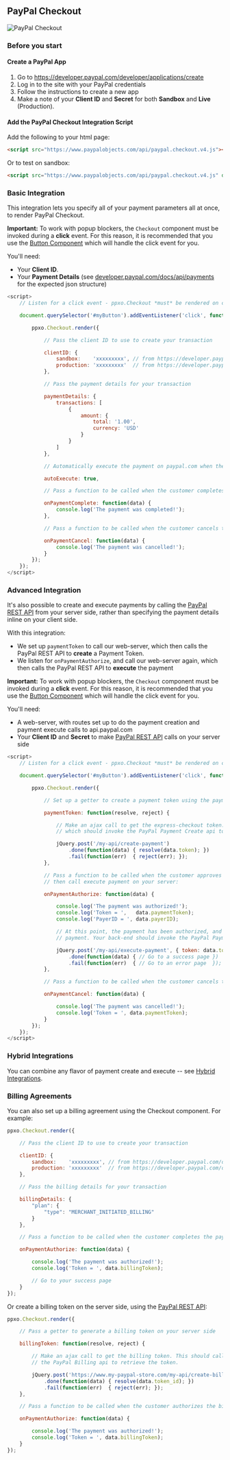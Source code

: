 ## PayPal Checkout

![PayPal Checkout](./checkout.png)

### Before you start

#### Create a PayPal App

1. Go to https://developer.paypal.com/developer/applications/create
2. Log in to the site with your PayPal credentials
3. Follow the instructions to create a new app
4. Make a note of your **Client ID** and **Secret** for both **Sandbox** and **Live** (Production).

#### Add the PayPal Checkout Integration Script

Add the following to your html page:

```html
<script src="https://www.paypalobjects.com/api/paypal.checkout.v4.js"></script>
```

Or to test on sandbox:

```html
<script src="https://www.paypalobjects.com/api/paypal.checkout.v4.js" data-env="sandbox"></script>
```

### Basic Integration

This integration lets you specify all of your payment parameters all at once, to render PayPal Checkout.

**Important:** To work with popup blockers, the `Checkout` component must be invoked during a **click** event. For this
reason, it is recommended that you use the [Button Component](./button.md) which will handle the click event for you.

You'll need:

- Your **Client ID**.
- Your **Payment Details** (see [developer.paypal.com/docs/api/payments](https://developer.paypal.com/docs/api/payments/#payment_create) for the expected json structure)

```javascript
<script>
	// Listen for a click event - ppxo.Checkout *must* be rendered on click

	document.querySelector('#myButton').addEventListener('click', function() {

		ppxo.Checkout.render({

			// Pass the client ID to use to create your transaction

			clientID: {
				sandbox:    'xxxxxxxxx', // from https://developer.paypal.com/developer/applications/
				production: 'xxxxxxxxx'  // from https://developer.paypal.com/developer/applications/
			},

			// Pass the payment details for your transaction

			paymentDetails: {
				transactions: [
					{
						amount: {
							total: '1.00',
							currency: 'USD'
						}
					}
				]
			},

			// Automatically execute the payment on paypal.com when the buyer clicks 'Pay Now'

			autoExecute: true,

			// Pass a function to be called when the customer completes the payment

			onPaymentComplete: function(data) {
				console.log('The payment was completed!');
			},

			// Pass a function to be called when the customer cancels the payment

			onPaymentCancel: function(data) {
				console.log('The payment was cancelled!');
			}
		});
	});
</script>
```

### Advanced Integration

It's also possible to create and execute payments by calling the [PayPal REST API](./paypal-rest-api.md) from your
server side, rather than specifying the payment details inline on your client side.

With this integration:

- We set up `paymentToken` to call our web-server, which then calls the PayPal REST API to **create** a Payment Token.
- We listen for `onPaymentAuthorize`, and call our web-server again, which then calls the PayPal REST API to **execute** the payment

**Important:** To work with popup blockers, the `Checkout` component must be invoked during a **click** event. For this
reason, it is recommended that you use the [Button Component](./button.md) which will handle the click event for you.

You'll need:

- A web-server, with routes set up to do the payment creation and payment execute calls to api.paypal.com
- Your **Client ID** and **Secret** to make [PayPal REST API](./paypal-rest-api.md) calls on your server side

```javascript
<script>
	// Listen for a click event - ppxo.Checkout *must* be rendered on click

	document.querySelector('#myButton').addEventListener('click', function() {

		ppxo.Checkout.render({

			// Set up a getter to create a payment token using the payments api, on your server side:

			paymentToken: function(resolve, reject) {

				// Make an ajax call to get the express-checkout token. This should call your back-end,
				// which should invoke the PayPal Payment Create api to retrieve the token.

				jQuery.post('/my-api/create-payment')
					.done(function(data) { resolve(data.token); })
					.fail(function(err)  { reject(err); });
			},

			// Pass a function to be called when the customer approves the payment,
			// then call execute payment on your server:

			onPaymentAuthorize: function(data) {

				console.log('The payment was authorized!');
				console.log('Token = ',   data.paymentToken);
				console.log('PayerID = ', data.payerID);

				// At this point, the payment has been authorized, and you will need to call your back-end to complete the
				// payment. Your back-end should invoke the PayPal Payment Execute api to finalize the transaction.

				jQuery.post('/my-api/execute-payment', { token: data.token, payerID: data.payerID });
					.done(function(data) { // Go to a success page })
					.fail(function(err)  { // Go to an error page  });
			},

			// Pass a function to be called when the customer cancels the payment

			onPaymentCancel: function(data) {

				console.log('The payment was cancelled!');
				console.log('Token = ', data.paymentToken);
			}
		});
	});
</script>
```


### Hybrid Integrations

You can combine any flavor of payment create and execute -- see [Hybrid Integrations](./hybrid.md).


### Billing Agreements

You can also set up a billing agreement using the Checkout component. For example:

```javascript
ppxo.Checkout.render({

	// Pass the client ID to use to create your transaction

	clientID: {
		sandbox:    'xxxxxxxxx', // from https://developer.paypal.com/developer/applications/
		production: 'xxxxxxxxx'  // from https://developer.paypal.com/developer/applications/
	},

	// Pass the billing details for your transaction

	billingDetails: {
		"plan": {
			"type": "MERCHANT_INITIATED_BILLING"
		}
	},

	// Pass a function to be called when the customer completes the payment

	onPaymentAuthorize: function(data) {

		console.log('The payment was authorized!');
		console.log('Token = ', data.billingToken);

		// Go to your success page
	}
});
```

Or create a billing token on the server side, using the [PayPal REST API](./paypal-rest-api.md):

```javascript
ppxo.Checkout.render({

	// Pass a getter to generate a billing token on your server side

	billingToken: function(resolve, reject) {

		// Make an ajax call to get the billing token. This should call your back-end, which should invoke
		// the PayPal Billing api to retrieve the token.

		jQuery.post('https://www.my-paypal-store.com/my-api/create-billing-agreement')
			.done(function(data) { resolve(data.token_id); })
			.fail(function(err)  { reject(err); });
	},

	// Pass a function to be called when the customer authorizes the billing agreement

	onPaymentAuthorize: function(data) {

		console.log('The payment was authorized!');
		console.log('Token = ', data.billingToken);
	}
});
```
